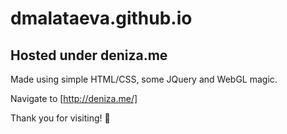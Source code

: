# dmalataeva.github.io
## Hosted under deniza.me

Made using simple HTML/CSS, some JQuery and WebGL magic.




Navigate to [http://deniza.me/]

Thank you for visiting! :yellow_heart:
